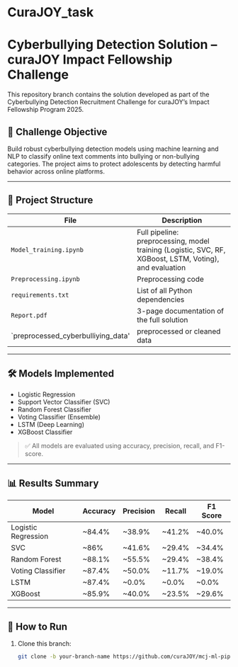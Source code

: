 # CuraJOY_task
# Cyberbullying Detection Solution – curaJOY Impact Fellowship Challenge

This repository branch contains the solution developed as part of the Cyberbullying Detection Recruitment Challenge for curaJOY’s Impact Fellowship Program 2025.

## 📌 Challenge Objective
Build robust cyberbullying detection models using machine learning and NLP to classify online text comments into bullying or non-bullying categories. The project aims to protect adolescents by detecting harmful behavior across online platforms.

---

## 📂 Project Structure

| File | Description |
|------|-------------|
| `Model_training.ipynb` | Full pipeline: preprocessing, model training (Logistic, SVC, RF, XGBoost, LSTM, Voting), and evaluation |
| `Preprocessing.ipynb` |Preprocessing code|
| `requirements.txt` | List of all Python dependencies |
| `Report.pdf` | 3-page documentation of the full solution |
|`preprocessed_cyberbulliying_data' | preprocessed or cleaned data |

---

## 🛠️ Models Implemented

- Logistic Regression
- Support Vector Classifier (SVC)
- Random Forest Classifier
- Voting Classifier (Ensemble)
- LSTM (Deep Learning)
- XGBoost Classifier

> ✅ All models are evaluated using accuracy, precision, recall, and F1-score.

---

## 📊 Results Summary

| Model              | Accuracy | Precision | Recall | F1 Score |
|-------------------|----------|-----------|--------|----------|
| Logistic Regression | ~84.4%  | ~38.9%    | ~41.2% | ~40.0%   |
| SVC                 | ~86%    | ~41.6%    | ~29.4% | ~34.4%   |
| Random Forest       | ~88.1%  | ~55.5%    | ~29.4% | ~38.4%   |
| Voting Classifier   | ~87.4%  | ~50.0%    | ~11.7% | ~19.0%   |
| LSTM                | ~87.4%  | ~0.0%     | ~0.0%  | ~0.0%    |
| XGBoost             | ~85.9%  | ~40.0%    | ~23.5% | ~29.6%   |

---

## 🚀 How to Run

1. Clone this branch:
   ```bash
   git clone -b your-branch-name https://github.com/curaJOY/mcj-ml-pipelines.git
